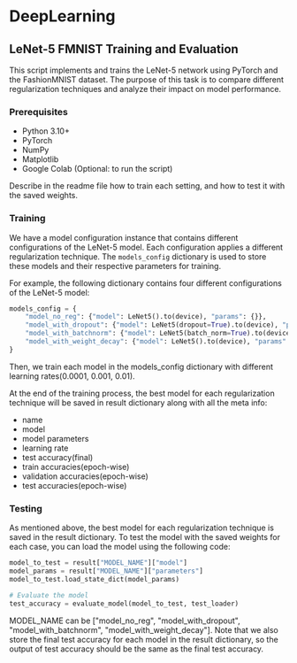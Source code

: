 # DeepLearning

## LeNet-5 FMNIST Training and Evaluation

This script implements and trains the LeNet-5 network using PyTorch and the FashionMNIST dataset. The purpose of this task is to compare different regularization techniques and analyze their impact on model performance.

### Prerequisites

- Python 3.10+
- PyTorch
- NumPy
- Matplotlib
- Google Colab (Optional: to run the script)

Describe in the readme file how to train each setting, and how to test it with the
saved weights.

### Training

We have a model configuration instance that contains different configurations of the LeNet-5 model. Each configuration applies a different regularization technique. The `models_config` dictionary is used to store these models and their respective parameters for training.

For example, the following dictionary contains four different configurations of the LeNet-5 model:

```python
models_config = {
    "model_no_reg": {"model": LeNet5().to(device), "params": {}},
    "model_with_dropout": {"model": LeNet5(dropout=True).to(device), "params": {}},
    "model_with_batchnorm": {"model": LeNet5(batch_norm=True).to(device), "params": {}},
    "model_with_weight_decay": {"model": LeNet5().to(device), "params": {"weight_decay": 1e-4}}
}
```

Then, we train each model in the models_config dictionary with different learning rates(0.0001, 0.001, 0.01).

At the end of the training process, the best model for each regularization technique will be saved in result dictionary along with all the meta info:

- name
- model
- model parameters
- learning rate
- test accuracy(final)
- train accuracies(epoch-wise)
- validation accuracies(epoch-wise)
- test accuracies(epoch-wise)

### Testing

As mentioned above, the best model for each regularization technique is saved in the result dictionary. To test the model with the saved weights for each case, you can load the model using the following code:

```python
model_to_test = result["MODEL_NAME"]["model"]
model_params = result["MODEL_NAME"]["parameters"]
model_to_test.load_state_dict(model_params)

# Evaluate the model
test_accuracy = evaluate_model(model_to_test, test_loader)
```

MODEL_NAME can be ["model_no_reg", "model_with_dropout", "model_with_batchnorm", "model_with_weight_decay"]. Note that we also store the final test accuracy for each model in the result dictionary, so the output of test accuracy should be the same as the final test accuracy.
